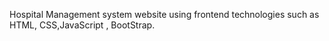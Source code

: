 Hospital Management system website using frontend technologies such as HTML, CSS,JavaScript , BootStrap.
